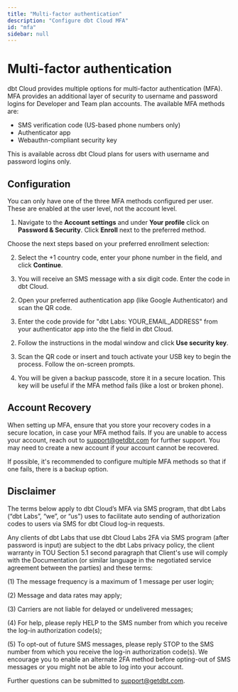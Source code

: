 ```yaml
---
title: "Multi-factor authentication"
description: "Configure dbt Cloud MFA"
id: "mfa"
sidebar: null
---
```


# Multi-factor authentication

dbt Cloud provides multiple options for multi-factor authentication (MFA). MFA provides an additional layer of security to username and password logins for Developer and Team plan accounts. The available MFA methods are:

- SMS verification code (US-based phone numbers only)
- Authenticator app
- Webauthn-compliant security key

This is available across dbt Cloud plans for users with username and password logins only. 

## Configuration

You can only have one of the three MFA methods configured per user. These are enabled at the user level, not the account level.

1. Navigate to the **Account settings** and under **Your profile** click on **Password & Security**. Click **Enroll** next to the preferred method.
    
<Lightbox src="/img/docs/dbt-cloud/mfa-enrollment.png" title="List of available MFA enrollment methods in dbt Cloud." />

Choose the next steps based on your preferred enrollment selection:

<Expandable alt_header="SMS verification code">

2. Select the +1 country code, enter your phone number in the field, and click **Continue**.

<Lightbox src="/img/docs/dbt-cloud/sms-enter-phone.png" title="The phone number selection, including a dropdown for country code." />

3. You will receive an SMS message with a six digit code. Enter the code in dbt Cloud.

<Lightbox src="/img/docs/dbt-cloud/enter-code.png" title="Enter the 6-digit code." />

</Expandable>

<Expandable alt_header="Authenticator app" >

2. Open your preferred authentication app (like Google Authenticator) and scan the QR code.

<Lightbox src="/img/docs/dbt-cloud/scan-qr.png" title="Example of the user generated QR code." />

3. Enter the code provide for "dbt Labs: YOUR_EMAIL_ADDRESS" from your authenticator app into the the field in dbt Cloud.

</Expandable>

<Expandable alt_header="Webauthn-compliant security key" >

2. Follow the instructions in the modal window and click **Use security key**.

<Lightbox src="/img/docs/dbt-cloud/create-security-key.png" title="Example of the Seciruty Key activation window." />

3. Scan the QR code or insert and touch activate your USB key to begin the process. Follow the on-screen prompts.

</Expandable>

4. You will be given a backup passcode, store it in a secure location. This key will be useful if the MFA method fails (like a lost or broken phone).

## Account Recovery

When setting up MFA, ensure that you store your recovery codes in a secure location, in case your MFA method fails. If you are unable to access your account, reach out to [support@getdbt.com](mailto:support@getdbt.com) for further support. You may need to create a new account if your account cannot be recovered. 

If possible, it's recommended to configure multiple MFA methods so that if one fails, there is a backup option.  

## Disclaimer

The terms below apply to dbt Cloud’s MFA via SMS program, that dbt Labs (“dbt Labs”, “we”, or “us”) uses to facilitate auto sending of authorization codes to users via SMS for dbt Cloud log-in requests.

Any clients of dbt Labs that use dbt Cloud Labs 2FA via SMS program (after password is input) are subject to the dbt Labs privacy policy, the client warranty in TOU Section 5.1 second paragraph that Client's use will comply with the Documentation (or similar language in the negotiated service agreement between the parties) and these terms:

(1) The message frequency is a maximum of 1 message per user login;

(2) Message and data rates may apply;

(3) Carriers are not liable for delayed or undelivered messages;

(4) For help, please reply HELP to the SMS number from which you receive the log-in authorization code(s);

(5) To opt-out of future SMS messages, please reply STOP to the SMS number from which you receive the log-in authorization code(s). We encourage you to enable an alternate 2FA method before opting-out of SMS messages or you might not be able to log into your account.

Further questions can be submitted to [support@getdbt.com](mailto:support@getdbt.com).
